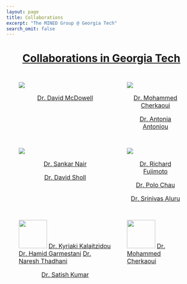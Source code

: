 ```yaml
---
layout: page
title: Collaborations
excerpt: "The MINED Group @ Georgia Tech"
search_omit: false
---
```



<h1 align="center"><u>Collaborations in Georgia Tech</u></h1>

<table  style="border-collapse:separate;border-spacing: 25px">
	<tr>
		<td valign="top">
			<a href="http://materials.gatech.edu"><img src="/mined-gatech.github.io/images/collaborators/IMAT-logo.PNG" style="max-height:75px"></a>
			<p align="center"><a href="http://www.mse.gatech.edu/faculty/mcdowell">Dr. David McDowell</a></p>
		</td>
		<td valign="top">
			<a href="http://www.me.gatech.edu/"><img src="/mined-gatech.github.io/images/collaborators/ME-logo.PNG" style="max-height:75px"></a>
			<p align="center"><a href="http://www.me.gatech.edu/faculty/cherkaoui">Dr. Mohammed Cherkaoui</a></p>
			<p align="center"><a href="http://www.me.gatech.edu/faculty/antoniou">Dr. Antonia Antoniou</a></p>
		</td>
	</tr>
	<tr>
		<td valign="top">
			<a href="http://www.chbe.gatech.edu/"><img src="/mined-gatech.github.io/images/collaborators/chbe-logo.PNG" style="max-height:75px"></a>
			<p align="center"><a href="http://www.chbe.gatech.edu/faculty/nair">Dr. Sankar Nair</a></p>
			<p align="center"><a href="http://www.chbe.gatech.edu/faculty/sholl">Dr. David Sholl</a></p>		
		</td>
		<td valign="top">
			<a href="http://www.cse.gatech.edu/"><img src="/mined-gatech.github.io/images/collaborators/CSE-logo.PNG" style="max-height:75px"></a>
			<p align="center"><a href="http://www.cse.gatech.edu/people/richard-fujimoto">Dr. Richard Fujimoto</a></p>	
			<p align="center"><a href="http://www.cse.gatech.edu/people/polo-chau">Dr. Polo Chau</a></p>	
			<p align="center"><a href="http://www.cse.gatech.edu/people/srinivas-aluru">Dr. Srinivas Aluru</a></p>	
		</td>
	</tr>
	<tr>
		<td valign="top">
			<a href="http://materials.gatech.edu"><img src="/mined-gatech.github.io/images/collaborators/IMAT-logo.PNG" style="height:75px"></a>
			<a href="http://www.mse.gatech.edu/faculty/mcdowell">Dr. Kyriaki Kalaitzidou</a>
			<a href="http://www.mse.gatech.edu/faculty/mcdowell">Dr. Hamid Garmestani</a>
			<a href="http://www.mse.gatech.edu/faculty/mcdowell">Dr. Naresh Thadhani</a>
			<p align="center"><a href="http://www.chbe.gatech.edu/faculty/nair">Dr. Satish Kumar</a></p>
		</td>
		<td valign="top">
			<a href="http://materials.gatech.edu"><img src="/mined-gatech.github.io/images/collaborators/IMAT-logo.PNG" style="height:75px"></a>
			<a href="http://www.me.gatech.edu/faculty/cherkaoui">Dr. Mohammed Cherkaoui</a>
		</td>
	</tr>
</table>
